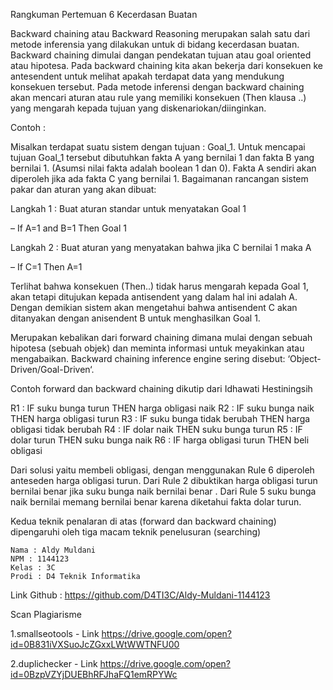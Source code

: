 Rangkuman Pertemuan 6 Kecerdasan Buatan

Backward chaining atau Backward Reasoning merupakan salah satu dari metode inferensia yang dilakukan untuk di bidang kecerdasan buatan. Backward chaining dimulai
dangan pendekatan tujuan atau goal oriented atau hipotesa.  Pada backward chaining kita akan bekerja dari konsekuen ke antesendent untuk melihat apakah terdapat
data yang mendukung konsekuen tersebut. Pada metode inferensi dengan backward chaining akan mencari aturan atau rule yang memiliki konsekuen (Then klausa ..) yang
mengarah kepada tujuan yang diskenariokan/diinginkan.

Contoh :

Misalkan terdapat suatu sistem dengan tujuan : Goal_1. Untuk mencapai tujuan Goal_1 tersebut dibutuhkan fakta A yang bernilai 1 dan fakta B yang bernilai 1.
(Asumsi nilai fakta adalah boolean 1 dan 0).  Fakta A sendiri akan diperoleh jika ada fakta C yang bernilai 1.  Bagaimanan rancangan sistem pakar dan aturan
yang akan dibuat:

Langkah 1 : Buat aturan standar untuk menyatakan  Goal 1

–          If A=1 and B=1 Then Goal 1

Langkah 2 : Buat aturan yang menyatakan bahwa jika C bernilai 1 maka A

–           If C=1 Then A=1

Terlihat bahwa konsekuen (Then..) tidak harus mengarah kepada Goal 1, akan tetapi ditujukan kepada antisendent yang dalam hal ini adalah A.  Dengan demikian
sistem akan mengetahui bahwa antisendent C akan ditanyakan dengan anisendent B untuk menghasilkan Goal 1.

Merupakan kebalikan dari forward chaining dimana mulai dengan sebuah hipotesa (sebuah objek) dan meminta informasi untuk meyakinkan atau mengabaikan.
Backward chaining inference engine sering disebut: ‘Object-Driven/Goal-Driven‘.

Contoh forward dan backward chaining dikutip dari Idhawati Hestiningsih

R1 : IF suku bunga turun THEN harga obligasi naik
R2 : IF suku bunga naik THEN harga obligasi turun
R3 : IF suku bunga tidak berubah THEN harga obligasi tidak berubah
R4 : IF dolar naik THEN suku bunga turun
R5 : IF dolar turun THEN suku bunga naik
R6 : IF harga obligasi turun THEN beli obligasi

Dari solusi yaitu membeli obligasi, dengan menggunakan Rule 6 diperoleh anteseden harga
obligasi turun. Dari Rule 2 dibuktikan harga obligasi turun bernilai benar jika suku bunga naik
bernilai benar . Dari Rule 5 suku bunga naik bernilai memang bernilai benar karena diketahui
fakta dolar turun.

Kedua teknik penalaran di atas (forward dan backward chaining) dipengaruhi oleh tiga macam teknik penelusuran (searching)

    Nama : Aldy Muldani
    NPM : 1144123
    Kelas : 3C
    Prodi : D4 Teknik Informatika

Link Github : https://github.com/D4TI3C/Aldy-Muldani-1144123

Scan Plagiarisme

1.smallseotools - Link https://drive.google.com/open?id=0B831iVXSuoJcZGxxLWtWWTNFU00

2.duplichecker - Link https://drive.google.com/open?id=0BzpVZYjDUEBhRFJhaFQ1emRPYWc